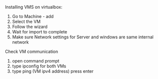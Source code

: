 Installing VMS on virtualbox:
  1. Go to Machine - add 
  2. Select the VM 
  3. Follow the wizard
  4. Wait for import to complete
  5. Make sure Network settings for Server and windows are same internal network

Check VM communication
  1. open command prompt
  2. type ipconfig for both VMs
  3. type ping (VM ipv4 address) press enter
